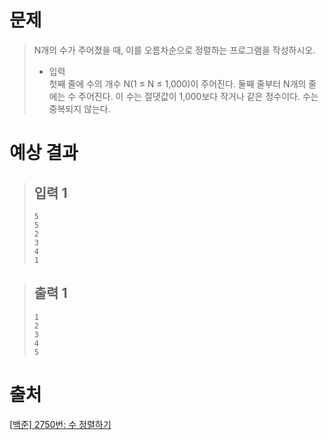 # 문제
> N개의 수가 주어졌을 때, 이를 오름차순으로 정렬하는 프로그램을 작성하시오.
> * 입력    
> 첫째 줄에 수의 개수 N(1 ≤ N ≤ 1,000)이 주어진다. 둘째 줄부터 N개의 줄에는 수 주어진다. 이 수는 절댓값이 1,000보다 작거나 같은 정수이다. 수는 중복되지 않는다.

# 예상 결과
  > ## 입력 1
  > ```
  > 5
  > 5
  > 2
  > 3
  > 4
  > 1
  > ```

  > ## 출력 1    
  > ```
  > 1
  > 2
  > 3
  > 4
  > 5
  > ```

# 출처
[[백준] 2750번: 수 정렬하기](https://www.acmicpc.net/problem/2750)